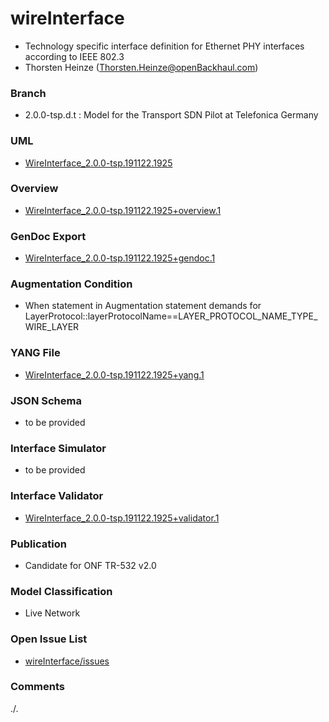 # wireInterface
- Technology specific interface definition for Ethernet PHY interfaces according to IEEE 802.3
- Thorsten Heinze (Thorsten.Heinze@openBackhaul.com)

### Branch
- 2.0.0-tsp.d.t : Model for the Transport SDN Pilot at Telefonica Germany

### UML
- [WireInterface_2.0.0-tsp.191122.1925](./WireInterface_2.0.0-tsp.191122.1925.zip)

### Overview 
- [WireInterface_2.0.0-tsp.191122.1925+overview.1](./WireInterface_2.0.0-tsp.191122.1925+overview.1.png)

### GenDoc Export
- [WireInterface_2.0.0-tsp.191122.1925+gendoc.1](./WireInterface_2.0.0-tsp.191122.1925+gendoc.1.docx)

### Augmentation Condition
- When statement in Augmentation statement demands for LayerProtocol::layerProtocolName==LAYER_PROTOCOL_NAME_TYPE_WIRE_LAYER

### YANG File
- [WireInterface_2.0.0-tsp.191122.1925+yang.1](./WireInterface_2.0.0-tsp.191122.1925+yang.1.zip)

### JSON Schema
- to be provided

### Interface Simulator
- to be provided

### Interface Validator
- [WireInterface_2.0.0-tsp.191122.1925+validator.1](./WireInterface_2.0.0-tsp.191122.1925+validator.1.zip)

### Publication
- Candidate for ONF TR-532 v2.0 

### Model Classification
- Live Network

### Open Issue List
- [wireInterface/issues](../../issues)

### Comments 
./.
